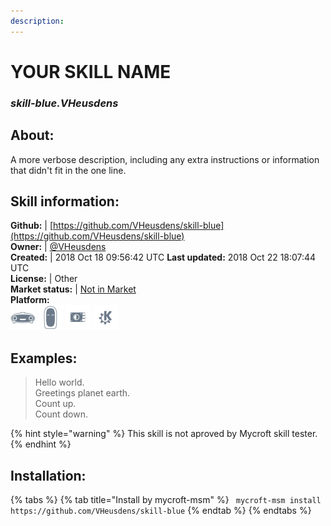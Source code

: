 ```yaml
--- 
description: 
---
```


# YOUR SKILL NAME  
### _skill-blue.VHeusdens_  
## About:  
A more verbose description, including any extra instructions or
information that didn't fit in the one line.

## Skill information:  
**Github:** | [https://github.com/VHeusdens/skill-blue](https://github.com/VHeusdens/skill-blue)  
**Owner:** | [@VHeusdens](https://github.com/VHeusdens)  
**Created:** | 2018 Oct 18 09:56:42 UTC  **Last updated:** 2018 Oct 22 18:07:44 UTC  
**License:** | Other  
**Market status:** | [Not in Market](https://market.mycroft.ai/skill/)  
**Platform:**  
 ![](../.gitbook/assets/mark-1-icon.png)  ![](../.gitbook/assets/mark-2-icon.png)  ![](../.gitbook/assets/picroft-icon.png)  ![](../.gitbook/assets/kde.png)   
## Examples:  
> Hello world.  
> Greetings planet earth.  
> Count up.  
> Count down.  
  
{% hint style="warning" %}
This skill is not aproved by Mycroft skill tester.
{% endhint %}
    
## Installation:  
{% tabs %}
{% tab title="Install by mycroft-msm" %}
``` mycroft-msm install https://github.com/VHeusdens/skill-blue```
{% endtab %}
  {% endtabs %}
  